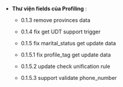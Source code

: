 - **Thư viện fields của Profiling** :

  - 0.1.3 remove provinces data
  
  - 0.1.4 fix get UDT support trigger
  
  - 0.1.5 fix marital_status get update data
  
  - 0.1.5.1 fix profile_tag get update data
  - 0.1.5.2 update check unification rule
  - 0.1.5.3 support validate phone_number